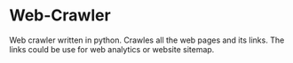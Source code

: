# Web-Crawler
Web crawler written in python. 
Crawles all the web pages and its links. The links could be use for web analytics or website sitemap.
